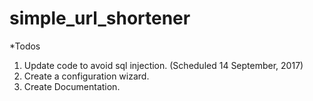 # simple_url_shortener

*Todos

1. Update code to avoid sql injection. (Scheduled 14 September, 2017)
2. Create a configuration wizard.
3. Create Documentation.
